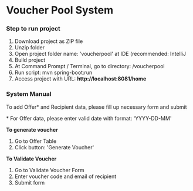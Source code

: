 <h1>Voucher Pool System</h1>

<h3>Step to run project</h3>
<ol>
  <li>Download project as ZIP file</li>
  <li>Unzip folder</li>
  <li>Open project folder name: 'voucherpool' at IDE (recommended: IntelliJ</li>
  <li>Build project</li>
  <li>At Command Prompt / Terminal, go to directory: /voucherpool</li>
  <li>Run script: mvn spring-boot:run</li>
  <li>Access project with URL: <b>http://localhost:8081/home</b></li>
</ol>


<h3>System Manual</h3>
<p>To add Offer* and Recipient data, please fill up necessary form and submit </p>
<p>* For Offer data, please enter valid date with format: 'YYYY-DD-MM'</p>

<p><b>To generate voucher</b></p>
<ol>
  <li>Go to Offer Table</li>
  <li>Click button: 'Generate Voucher'</li>
</ol>

<p><b>To Validate Voucher</b></p>
<ol>
  <li>Go to Validate Voucher Form</li>
  <li>Enter voucher code and email of recipient</li>
  <li>Submit form</li>
</ol>
